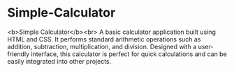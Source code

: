 # Simple-Calculator
&lt;b>Simple Calculator&lt;/b>&lt;br>  A basic calculator application built using HTML and CSS. It performs standard arithmetic operations such as addition, subtraction, multiplication, and division. Designed with a user-friendly interface, this calculator is perfect for quick calculations and can be easily integrated into other projects.
